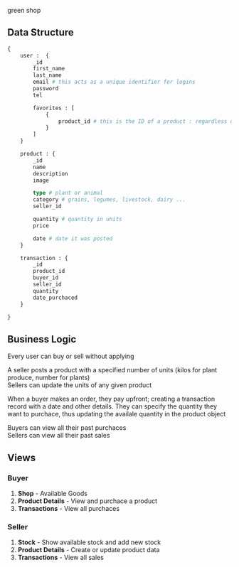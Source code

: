 green shop

## Data Structure

```graphql
{
    user :  {
        _id
        first_name
        last_name
        email # this acts as a unique identifier for logins
        password
        tel

        favorites : [
            {
                product_id # this is the ID of a product : regardless of availability
            }
        ]
    }

    product : {
        _id
        name
        description
        image

        type # plant or animal
        category # grains, legumes, livestock, dairy ...
        seller_id

        quantity # quantity in units
        price

        date # date it was posted
    }

    transaction : {
        _id
        product_id
        buyer_id
        seller_id
        quantity
        date_purchaced
    }

}

```

## Business Logic

Every user can buy or sell without applying

A seller posts a product with a specified number of units (kilos for plant produce, number for plants)  
Sellers can update the units of any given product

When a buyer makes an order, they pay upfront; creating a transaction record with a date and other details. They can specify the quantity they want to purchace, thus updating the availale quantity in the product object

Buyers can view all their past purchaces  
Sellers can view all their past sales

## Views

### Buyer

1. **Shop** - Available Goods
2. **Product Details** - View and purchace a product
3. **Transactions** - View all purchaces

### Seller

1. **Stock** - Show available stock and add new stock
2. **Product Details** - Create or update product data
3. **Transactions** - View all sales
